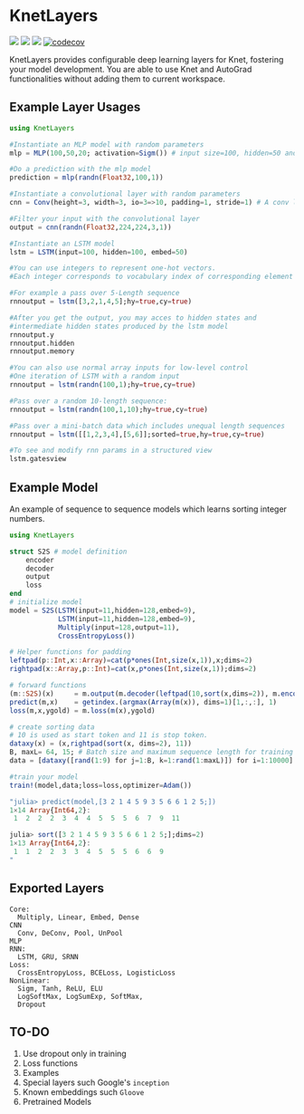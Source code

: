 # KnetLayers

[![](https://img.shields.io/badge/docs-latest-blue.svg)](https://ekinakyurek.github.io/KnetLayers.jl/latest)
[![](https://gitlab.com/JuliaGPU/KnetLayers/badges/master/pipeline.svg)](https://gitlab.com/JuliaGPU/KnetLayers/pipelines)
[![](https://travis-ci.org/ekinakyurek/KnetLayers.jl.svg?branch=master)](https://travis-ci.org/ekinakyurek/KnetLayers.jl)
[![codecov](https://codecov.io/gh/ekinakyurek/KnetLayers.jl/branch/master/graph/badge.svg)](https://codecov.io/gh/ekinakyurek/KnetLayers.jl)

KnetLayers provides configurable deep learning layers for Knet, fostering your model development. You are able to use Knet and AutoGrad functionalities without adding them to current workspace.

## Example Layer Usages
```JULIA
using KnetLayers

#Instantiate an MLP model with random parameters
mlp = MLP(100,50,20; activation=Sigm()) # input size=100, hidden=50 and output=20

#Do a prediction with the mlp model
prediction = mlp(randn(Float32,100,1))

#Instantiate a convolutional layer with random parameters
cnn = Conv(height=3, width=3, io=3=>10, padding=1, stride=1) # A conv layer

#Filter your input with the convolutional layer
output = cnn(randn(Float32,224,224,3,1))

#Instantiate an LSTM model
lstm = LSTM(input=100, hidden=100, embed=50)

#You can use integers to represent one-hot vectors.
#Each integer corresponds to vocabulary index of corresponding element in your data.

#For example a pass over 5-Length sequence
rnnoutput = lstm([3,2,1,4,5];hy=true,cy=true)

#After you get the output, you may acces to hidden states and
#intermediate hidden states produced by the lstm model
rnnoutput.y
rnnoutput.hidden
rnnoutput.memory

#You can also use normal array inputs for low-level control
#One iteration of LSTM with a random input
rnnoutput = lstm(randn(100,1);hy=true,cy=true)

#Pass over a random 10-length sequence:
rnnoutput = lstm(randn(100,1,10);hy=true,cy=true)

#Pass over a mini-batch data which includes unequal length sequences
rnnoutput = lstm([[1,2,3,4],[5,6]];sorted=true,hy=true,cy=true)

#To see and modify rnn params in a structured view
lstm.gatesview
```

## Example Model

An example of sequence to sequence models which learns sorting integer numbers.
```JULIA
using KnetLayers

struct S2S # model definition
    encoder
    decoder
    output
    loss
end
# initialize model
model = S2S(LSTM(input=11,hidden=128,embed=9),
            LSTM(input=11,hidden=128,embed=9),
            Multiply(input=128,output=11),
            CrossEntropyLoss())

# Helper functions for padding
leftpad(p::Int,x::Array)=cat(p*ones(Int,size(x,1)),x;dims=2)
rightpad(x::Array,p::Int)=cat(x,p*ones(Int,size(x,1));dims=2)

# forward functions
(m::S2S)(x)     = m.output(m.decoder(leftpad(10,sort(x,dims=2)), m.encoder(x;hy=true).hidden).y)
predict(m,x)    = getindex.(argmax(Array(m(x)), dims=1)[1,:,:], 1)
loss(m,x,ygold) = m.loss(m(x),ygold)

# create sorting data
# 10 is used as start token and 11 is stop token.
dataxy(x) = (x,rightpad(sort(x, dims=2), 11))
B, maxL= 64, 15; # Batch size and maximum sequence length for training
data = [dataxy([rand(1:9) for j=1:B, k=1:rand(1:maxL)]) for i=1:10000]

#train your model
train!(model,data;loss=loss,optimizer=Adam())

"julia> predict(model,[3 2 1 4 5 9 3 5 6 6 1 2 5;])
1×14 Array{Int64,2}:
 1  2  2  2  3  4  4  5  5  5  6  7  9  11

julia> sort([3 2 1 4 5 9 3 5 6 6 1 2 5;];dims=2)
1×13 Array{Int64,2}:
 1  1  2  2  3  3  4  5  5  5  6  6  9
"
```

## Exported Layers
```
Core:
  Multiply, Linear, Embed, Dense
CNN
  Conv, DeConv, Pool, UnPool
MLP
RNN:
  LSTM, GRU, SRNN
Loss:
  CrossEntropyLoss, BCELoss, LogisticLoss
NonLinear:
  Sigm, Tanh, ReLU, ELU
  LogSoftMax, LogSumExp, SoftMax,
  Dropout
```

## TO-DO
1) Use dropout only in training
2) Loss functions
3) Examples
4) Special layers such Google's `inception`   
5) Known embeddings such `Gloove`   
6) Pretrained Models   
